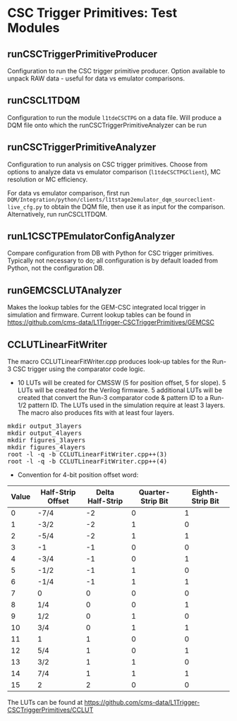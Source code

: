 CSC Trigger Primitives: Test Modules
===================================

runCSCTriggerPrimitiveProducer
------------------------------

Configuration to run the CSC trigger primitive producer. Option available to unpack RAW data - useful for data vs emulator comparisons.


runCSCL1TDQM
------------

Configuration to run the module `l1tdeCSCTPG` on a data file. Will produce a DQM file onto which the runCSCTriggerPrimitiveAnalyzer can be run


runCSCTriggerPrimitiveAnalyzer
------------------------------

Configuration to run analysis on CSC trigger primitives. Choose from options to analyze data vs emulator comparison (`l1tdeCSCTPGClient`), MC resolution or MC efficiency.

For data vs emulator comparison, first run `DQM/Integration/python/clients/l1tstage2emulator_dqm_sourceclient-live_cfg.py` to obtain the DQM file, then use it as input for the comparison. Alternatively, run runCSCL1TDQM.


runL1CSCTPEmulatorConfigAnalyzer
--------------------------------

Compare configuration from DB with Python for CSC trigger primitives. Typically not necessary to do; all configuration is by default loaded from Python, not the configuration DB.


runGEMCSCLUTAnalyzer
--------------------

Makes the lookup tables for the GEM-CSC integrated local trigger in simulation and firmware. Current lookup tables can be found in https://github.com/cms-data/L1Trigger-CSCTriggerPrimitives/GEMCSC

CCLUTLinearFitWriter
--------------------

The macro CCLUTLinearFitWriter.cpp produces look-up tables for the Run-3 CSC trigger using the comparator code logic.

* 10 LUTs will be created for CMSSW (5 for position offset, 5 for slope). 5 LUTs will be created for the Verilog firmware. 5 additional LUTs will be created that convert the Run-3 comparator code & pattern ID to a Run-1/2 pattern ID. The LUTs used in the simulation require at least 3 layers. The macro also produces fits with at least four layers.

<PRE>
mkdir output_3layers
mkdir output_4layers
mkdir figures_3layers
mkdir figures_4layers
root -l -q -b CCLUTLinearFitWriter.cpp++(3)
root -l -q -b CCLUTLinearFitWriter.cpp++(4)
</PRE>

* Convention for 4-bit position offset word:

| Value | Half-Strip Offset  | Delta Half-Strip  | Quarter-Strip Bit  | Eighth-Strip Bit |
|-------|--------------------|-------------------|--------------------|------------------|
|   0   |   -7/4             |   -2              |   0                |   1              |
|   1   |   -3/2             |   -2              |   1                |   0              |
|   2   |   -5/4             |   -2              |   1                |   1              |
|   3   |   -1               |   -1              |   0                |   0              |
|   4   |   -3/4             |   -1              |   0                |   1              |
|   5   |   -1/2             |   -1              |   1                |   0              |
|   6   |   -1/4             |   -1              |   1                |   1              |
|   7   |   0                |   0               |   0                |   0              |
|   8   |   1/4              |   0               |   0                |   1              |
|   9   |   1/2              |   0               |   1                |   0              |
|   10  |   3/4              |   0               |   1                |   1              |
|   11  |   1                |   1               |   0                |   0              |
|   12  |   5/4              |   1               |   0                |   1              |
|   13  |   3/2              |   1               |   1                |   0              |
|   14  |   7/4              |   1               |   1                |   1              |
|   15  |   2                |   2               |   0                |   0              |

The LUTs can be found at https://github.com/cms-data/L1Trigger-CSCTriggerPrimitives/CCLUT
